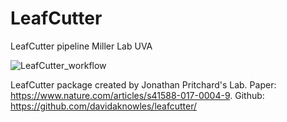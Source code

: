# LeafCutter

LeafCutter pipeline Miller Lab UVA

![LeafCutter_workflow](https://user-images.githubusercontent.com/62807501/125147005-e1cfca00-e0f6-11eb-893a-3a616d3300a5.png)

LeafCutter package created by Jonathan Pritchard's Lab. Paper: https://www.nature.com/articles/s41588-017-0004-9. Github: https://github.com/davidaknowles/leafcutter/
